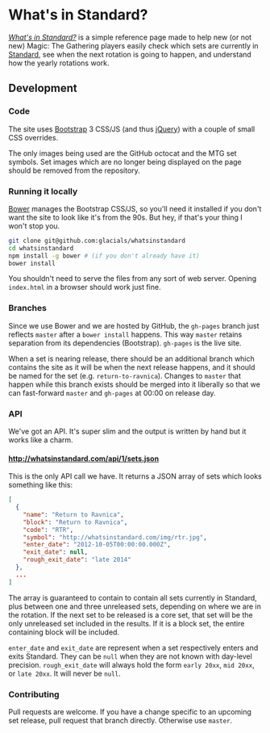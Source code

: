 # What's in Standard?

*[What's in Standard?][0]* is a simple reference page made to help new (or not new)
Magic: The Gathering players easily check which sets are currently in
[Standard][1], see when the next rotation is going to happen, and understand
how the yearly rotations work.

## Development

### Code

The site uses [Bootstrap][2] 3 CSS/JS (and thus [jQuery][3]) with a couple of
small CSS overrides.

The only images being used are the GitHub octocat and the MTG set symbols. Set
images which are no longer being displayed on the page should be removed from
the repository.

### Running it locally

[Bower][4] manages the Bootstrap CSS/JS, so you'll need it installed if you
don't want the site to look like it's from the 90s. But hey, if that's your
thing I won't stop you.

```bash
git clone git@github.com:glacials/whatsinstandard
cd whatsinstandard
npm install -g bower # (if you don't already have it)
bower install
```

You shouldn't need to serve the files from any sort of web server. Opening
`index.html` in a browser should work just fine.

### Branches

Since we use Bower and we are hosted by GitHub, the `gh-pages` branch just
reflects `master` after a `bower install` happens. This way `master` retains
separation from its dependencies (Bootstrap). `gh-pages` is the live site.

When a set is nearing release, there should be an additional branch which
contains the site as it will be when the next release happens, and it should be
named for the set (e.g. `return-to-ravnica`). Changes to `master` that happen
while this branch exists should be merged into it liberally so that we can
fast-forward `master` and `gh-pages` at 00:00 on release day.

### API

We've got an API. It's super slim and the output is written by hand but it
works like a charm.

#### http://whatsinstandard.com/api/1/sets.json

This is the only API call we have. It returns a JSON array of sets which looks
something like this:

```json
[
  {
    "name": "Return to Ravnica",
    "block": "Return to Ravnica",
    "code": "RTR",
    "symbol": "http://whatsinstandard.com/img/rtr.jpg",
    "enter_date": "2012-10-05T00:00:00.000Z",
    "exit_date": null,
    "rough_exit_date": "late 2014"
  },
  ...
]
```

The array is guaranteed to contain to contain all sets currently in Standard,
plus between one and three unreleased sets, depending on where we are in the
rotation. If the next set to be released is a core set, that set will be the
only unreleased set included in the results. If it is a block set, the entire
containing block will be included.

`enter_date` and `exit_date` are represent when a set respectively enters and
exits Standard. They can be `null` when they are not known with day-level
precision. `rough_exit_date` will always hold the form `early 20xx`, `mid
20xx`, or `late 20xx`. It will never be `null`.

### Contributing

Pull requests are welcome. If you have a change specific to an upcoming set
release, pull request that branch directly. Otherwise use `master`.

[0]: http://whatsinstandard.com/
[1]: http://www.wizards.com/magic/magazine/article.aspx?x=judge/resources/sfrstandard
[2]: https://github.com/twbs/bootstrap
[3]: https://github.com/jquery/jquery
[4]: https://github.com/bower/bower

